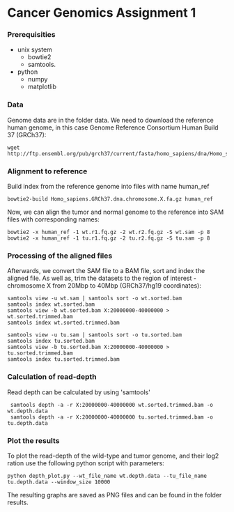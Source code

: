 # Cancer Genomics Assignment 1
### Prerequisities
 - unix system
    - bowtie2 
    - samtools. 
 - python
    - numpy
    - matplotlib

### Data
Genome data are in the folder data. We need to download the reference human genome, in this case Genome Reference Consortium Human Build 37 (GRCh37):

```
wget http://ftp.ensembl.org/pub/grch37/current/fasta/homo_sapiens/dna/Homo_sapiens.GRCh37.dna.chromosome.X.fa.gz
```

### Alignment to reference
Build index from the reference genome into files with name human_ref

```
bowtie2-build Homo_sapiens.GRCh37.dna.chromosome.X.fa.gz human_ref
```

Now, we can align the tumor and normal genome to the reference into SAM files with corresponding names:

```
bowtie2 -x human_ref -1 wt.r1.fq.gz -2 wt.r2.fq.gz -S wt.sam -p 8
bowtie2 -x human_ref -1 tu.r1.fq.gz -2 tu.r2.fq.gz -S tu.sam -p 8
```

### Processing of the aligned files

Afterwards, we convert the SAM file to a BAM file, sort and index the aligned file. As well as, trim the datasets to the region of interest - chromosome X from 20Mbp to 40Mbp (GRCh37/hg19 coordinates):
```
samtools view -u wt.sam | samtools sort -o wt.sorted.bam
samtools index wt.sorted.bam
samtools view -b wt.sorted.bam X:20000000-40000000 > wt.sorted.trimmed.bam
samtools index wt.sorted.trimmed.bam
```

```
samtools view -u tu.sam | samtools sort -o tu.sorted.bam
samtools index tu.sorted.bam
samtools view -b tu.sorted.bam X:20000000-40000000 > tu.sorted.trimmed.bam
samtools index tu.sorted.trimmed.bam
```

### Calculation of read-depth
Read depth can be calculated by using 'samtools' 

```
 samtools depth -a -r X:20000000-40000000 wt.sorted.trimmed.bam -o wt.depth.data
 samtools depth -a -r X:20000000-40000000 tu.sorted.trimmed.bam -o tu.depth.data
```

### Plot the results
To plot the read-depth of the wild-type and tumor genome, and their log2 ration use the following python script with parameters:

```
python depth_plot.py --wt_file_name wt.depth.data --tu_file_name tu.depth.data --window_size 10000
```

The resulting graphs are saved as PNG files and can be found in the folder results.
